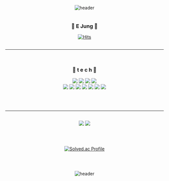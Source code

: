 <div align=center>

<!--헤더-->
![header](https://capsule-render.vercel.app/api?type=slice&color=0:dfcbf5,100:856aa3&height=300&text=Welcome!&fontColor=d9ba4a&rotate=19.3&fontAlign=75&fontAlignY=44&animation=twinkling&desc=This%20is%20my%20github.&descAlign=20&descAlignY=53.2)
<br><br>

<!--자기소개-->
### 💙 E Jung 💙
[![Hits](https://hits.seeyoufarm.com/api/count/incr/badge.svg?url=https%3A%2F%2Fgithub.com%2FMelodyYD&count_bg=%2342B4E6&title_bg=%23555555&icon=&icon_color=%23E7E7E7&title=visit&edge_flat=false)](https://hits.seeyoufarm.com)
<br><br>

---
<br>

<!--보유 기술-->
### 🌱 t e c h 🌱<br>
<!-- OS -->
<img src="https://img.shields.io/badge/Cisco-1BA0D7?style=flat&logo=Cisco&logoColor=white"/>
<img src="https://img.shields.io/badge/Linux-FCC624?style=flat&logo=Linux&logoColor=white"/>
<img src="https://img.shields.io/badge/QNAP-0C2E82?style=flat&logo=QNAP&logoColor=white"/>
<img src="https://img.shields.io/badge/Windows-0078D6?style=flat&logo=&logoColor=white"/>
              <!--
              ![](https://img.shields.io/badge/Cent%20OS-262577?style=for-the-badge&logo=CentOS&logoColor=white)
              ![](https://img.shields.io/badge/Linux-FCC624?style=for-the-badge&logo=linux&logoColor=black)
              ![](https://img.shields.io/badge/Red%20Hat-EE0000?style=for-the-badge&logo=redhat&logoColor=white)
              ![](https://img.shields.io/badge/Windows-0078D6?style=for-the-badge&logo=windows&logoColor=white)
              -->
<br>
<!-- 언어 -->
<!-- <img src="https://img.shields.io/badge/아이콘내용-바탕색?style=flat&logo=로고이름&logoColor=white"/> -->
<img src="https://img.shields.io/badge/C-A8B9CC?style=flat&logo=C&logoColor=white"/>
<img src="https://img.shields.io/badge/HTML5-E34F26?style=flat&logo=HTML5&logoColor=white" />
<img src="https://img.shields.io/badge/CSS3-1572B6?style=flat&logo=CSS3&logoColor=white" />
<img src="https://img.shields.io/badge/Java-007396?style=flat&logo=Java&logoColor=white" />
<img src="https://img.shields.io/badge/javascript-F7DF1E?style=flat&logo=javascript&logoColor=white" />
<img src="https://img.shields.io/badge/python-3776AB?style=flat&logo=python&logoColor=white"/>
<img src="https://img.shields.io/badge/Microsoft SQL Server-CC2927?style=flat&logo=&logoColor=white"/>

<br>
<br><br>
<br>

---

<br>

<!--내 능력치-->
<img src="https://github-readme-stats.vercel.app/api/top-langs/?username=MelodyYD&layout=compact">
<img src="https://github-readme-stats.vercel.app/api?username=MelodyYD&theme=buefy&show_icons=true">
<!--![MelodyYD's GitHub stats](https://github-readme-stats.vercel.app/api?username=MelodyYD&theme=buefy&show_icons=true)-->

<br><br>

[![Solved.ac Profile](http://mazassumnida.wtf/api/v2/generate_badge?boj=MelodyYD)](https://solved.ac/MelodyYD)

<br><br>

<!-- 헤더 마무리 -->
![header](https://capsule-render.vercel.app/api?type=slice&section=footer&color=0:856aa3,100:dfcbf5&height=300)

<!--
## Hi there 👋
---

### 안녕하세요! 저는 윤이정입니다😎
-->

<!--
![](https://img.shields.io/badge/HTML-239120?style=for-the-badge&logo=html5&logoColor=white)
![](https://img.shields.io/badge/CSS-239120?&style=for-the-badge&logo=css3&logoColor=white)
![](https://img.shields.io/badge/C-00599C?style=for-the-badge&logo=c&logoColor=white)
![](https://img.shields.io/badge/Python-3776AB?style=for-the-badge&logo=python&logoColor=white)
![](https://img.shields.io/badge/Java-ED8B00?style=for-the-badge&logo=openjdk&logoColor=white)
![](https://img.shields.io/badge/JavaScript-F7DF1E?style=for-the-badge&logo=JavaScript&logoColor=white)
![](https://img.shields.io/badge/Microsoft_SQL_Server-CC2927?style=for-the-badge&logo=microsoft-sql-server&logoColor=white)
-->
</div>
